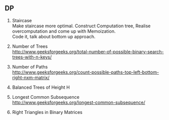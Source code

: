 ## DP

1) Staircase <br>
 Make staircase more optimal.
 Construct Computation tree, Realise overcomputation and come up with Memoization.<br>
 Code it, talk about bottom up approach.

2) Number of Trees <br>
http://www.geeksforgeeks.org/total-number-of-possible-binary-search-trees-with-n-keys/

3) Number of Paths <br>
http://www.geeksforgeeks.org/count-possible-paths-top-left-bottom-right-nxm-matrix/

4) Balanced Trees of Height H <br>

5) Longest Common Subsequence <br>
http://www.geeksforgeeks.org/longest-common-subsequence/

6) Right Triangles in Binary Matrices
